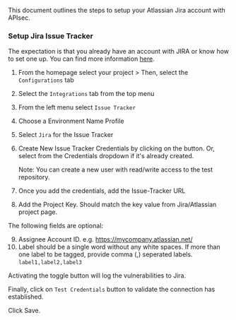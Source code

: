 This document outlines the steps to setup your Atlassian Jira account with APIsec.  

### **Setup Jira Issue Tracker**

The expectation is that you already have an account with JIRA or know how to set one up.  You can find more information <a href="https://confluence.atlassian.com/jirakb/how-to-find-your-site-url-to-set-up-the-jira-data-center-and-server-mobile-app-954244798.html">here</a>.

1. From the homepage select your project > Then, select the `Configurations` tab 
2. Select the `Integrations` tab from the top menu
3. From the left menu select `Issue Tracker`
4. Choose a Environment Name Profile 
5. Select `Jira` for the Issue Tracker  
6. Create New Issue Tracker Credentials by clicking on the button.  Or, select from the Credentials dropdown if it's already created.

   Note: You can create a new user with read/write access to the test repository.

7. Once you add the credentials, add the Issue-Tracker URL
8. Add the Project Key.  Should match the key value from Jira/Atlassian project page.

The following fields are optional:

9. Assignee Account ID. e.g. https://mycompany.atlassian.net/
10. Label should be a single word without any white spaces. If more than one label to be tagged, provide comma (,) seperated labels.
   `label1,label2,label3`

Activating the toggle button will log the vulnerabilities to Jira.

Finally, click on `Test Credentials` button to validate the connection has established.

Click Save.
